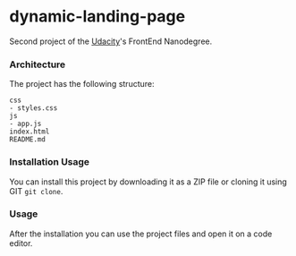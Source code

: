 # dynamic-landing-page

Second project of the [Udacity](https://www.udacity.com/)'s FrontEnd Nanodegree.

### Architecture

The project has the following structure:

```
css
- styles.css
js
- app.js
index.html
README.md
```

### Installation Usage

You can install this project by downloading it as a ZIP file or cloning it using GIT `git clone`.

### Usage

After the installation you can use the project files and open it on a code editor.
